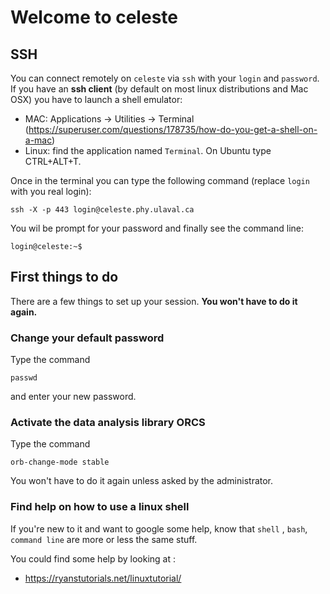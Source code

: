 # Welcome to celeste

## SSH

You can connect remotely on `celeste` via `ssh` with your `login` and `password`. 
If you have an **ssh client** (by default on most linux distributions and Mac OSX) you have to launch a shell emulator:

* MAC: Applications → Utilities → Terminal (https://superuser.com/questions/178735/how-do-you-get-a-shell-on-a-mac)
* Linux: find the application named `Terminal`. On Ubuntu type CTRL+ALT+T.

Once in the terminal you can type the following command (replace `login` with you real login):
```
ssh -X -p 443 login@celeste.phy.ulaval.ca
```
You wil be prompt for your password and finally see the command line:
```
login@celeste:~$
```

## First things to do 

There are a few things to set up your session. **You won't have to do it again.**

### Change your default password

Type the command 
```
passwd
```
and enter your new password.

### Activate the data analysis library ORCS

Type the command 
```
orb-change-mode stable
```
You won't have to do it again unless asked by the administrator.

### Find help on how to use a linux shell

If you're new to it and want to google some help, know that `shell` , `bash`, `command line` are more or less the same stuff.

You could find some help by looking at :
* https://ryanstutorials.net/linuxtutorial/
